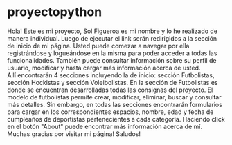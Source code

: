 # proyectopython

Hola! Este es mi proyecto, Sol Figueroa es mi nombre y lo he realizado de manera individual. Luego de ejecutar el link serán redirigidos a la sección de inicio de mi página.
Usted puede comezar a navegar por ella registrándose y logueándose en la misma para poder acceder a todas las funcionalidades. También puede consultar información sobre su perfil de usuario, modificar y  hasta cargar más información acerca de usted.  
Allí encontrarán 4 secciones incluyendo la de inicio: sección Futbolistas, sección Hockistas y sección Voleibolistas.
En la sección de Futbolistas es donde se encuentran desarrolladas todas las consignas del proyecto.
El modelo de futbolistas permite crear, modificar, eliminar, buscar y consultar más detalles. 
Sin embargo, en todas las secciones encontrarán formularios para cargar en los correspondientes espacios, nombre, edad y fecha de cumpleaños de deportistas pertenecientes a cada categoría.
Haciendo click en el botón "About" puede encontrar más información acerca de mí.
Muchas gracias por visitar mi página!
Saludos!
